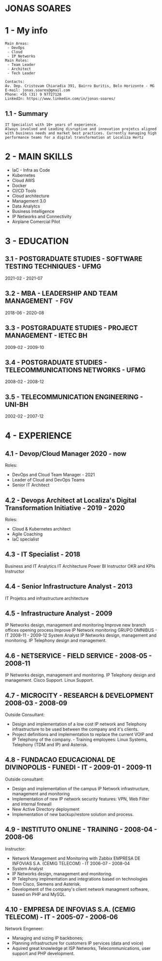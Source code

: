 # JONAS SOARES

# 1 - My info
```
Main Areas: 
 - DevOps
 - Cloud
 - IP Networks
Main Roles: 
 - Team Leader 
 - Architect
 - Tech Leader

Contacts:
Av. Dep. Cristovam Chiaradia 391, Bairro Buritis, Belo Horizonte - MG
E-mail: jonas.soares@gmail.com
Phone: +55 (31) 9 97727128
LinkedIn: https://www.linkedin.com/in/jonas-soares/
```

## 1.1 - Summary
```
IT Specialist with 10+ years of experience.  
Always involved and Leading disruptive and innovation projetcs aligned with business needs and market best practices. Currently managing high performance teams for a digital transformation at Localiza Hertz 
```

# 2 - MAIN SKILLS
- IaC - Infra as Code
- Kubernetes
- Cloud AWS
- Docker
- CI/CD Tools
- Cloud architecture
- Management 3.0
- Data Analytcs 
- Business Intelligence
- IP Networks and Connectivity
- Airplane Comercial Pilot


# 3 - EDUCATION

## 3.1 - POSTGRADUATE STUDIES - SOFTWARE TESTING TECHNIQUES - UFMG
2021-02 - 2021-07

## 3.2 - MBA - LEADERSHIP AND TEAM MANAGEMENT  - FGV
2018-06 - 2020-08

## 3.3 - POSTGRADUATE STUDIES - PROJECT MANAGEMENT - IETEC BH
2009-02 - 2009-10

## 3.4 - POSTGRADUATE STUDIES - TELECOMMUNICATIONS NETWORKS - UFMG
2008-02 - 2008-12

## 3.5 - TELECOMMUNICATION ENGINEERING - UNI-BH
2002-02 - 2007-12


# 4 - EXPERIENCE

## 4.1 - Devop/Cloud Manager 2020 - now
Roles:
- DevOps and Cloud Team Manager - 2021
- Leader of Cloud and DevOps Teams
- Senior IT Architect


## 4.2 - Devops Architect at Localiza's Digital Transformation Initiative - 2019 - 2020
Roles:
- Cloud & Kubernetes architect
- Agile Coaching
- IaC specialist


## 4.3 - IT Specialist - 2018
Business and IT Analytics
IT Architecture
Power BI Instructor
OKR and KPIs Instructor


## 4.4 - Senior Infrastructure Analyst - 2013
IT Projetcs and infrastructure architecture


## 4.5 - Infrastructure Analyst - 2009
IP Networks design, management and monitoring
Improve new branch offices opening process
Improve IP Network monitoring
GRUPO OMNIBUS - IT
2008-11 - 2009-12
System Analyst
IP Networks design, management and monitoring.
IP Telephony design and management.


## 4.6 - NETSERVICE - FIELD SERVICE - 2008-05 - 2008-11
IP Networks design, management and monitoring.
IP Telephony design and management.
Cisco Support.
Linux Support.


## 4.7 - MICROCITY - RESEARCH & DEVELOPMENT 2008-03 - 2008-09
Outside Consultant:
- Design and implementation of a low cost IP network and Telephony infrastructure to be used between the company and it's clients.
- Project definitions and implementation to replace the current VOIP and IP Telephony of the company.
- Training employees: Linux Systems, Telephony (TDM and IP) and Asterisk.


## 4.8 - FUNDACAO EDUCACIONAL DE DIVINOPOLIS - FUNEDI - IT - 2009-01 - 2009-11
Outside consultant: 
- Design and implementation of the campus IP Network infrastructure, management and monitoring
- Implementation of new IP network security features: VPN, Web Filter and internal firewall
- New Active Directory deployment
- Implementation of new backup/restore solution and process.


## 4.9 - INSTITUTO ONLINE - TRAINING - 2008-04 - 2008-06
Instructor:
- Network Management and Monitoring with Zabbix
  EMPRESA DE INFOVIAS S.A. (CEMIG TELECOM) - IT
  2006-07 - 2008-04
- System Analyst
- IP Networks design, management and monitoring.
- IP Telephony implmentation and integrations based on technologies from Cisco, Siemens and Asterisk.
- Development of the company&#39;s client network managment software, based on PHP and MySQL.


## 4.10 - EMPRESA DE INFOVIAS S.A. (CEMIG TELECOM) - IT - 2005-07 - 2006-06
Network Engeneer:
- Managing and sizing IP backbones;
- Planning infrastructure for customers IP services (data and voice)
- Aquired great knowledge at ISP Networks, Telecommunications, user support and PHP development.
